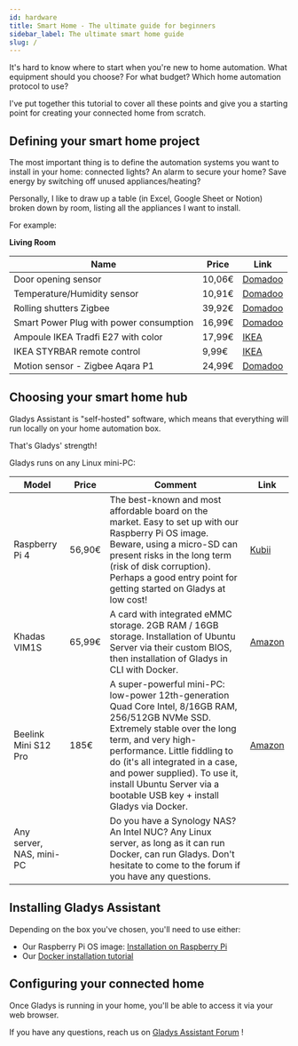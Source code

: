 ```yaml
---
id: hardware
title: Smart Home - The ultimate guide for beginners
sidebar_label: The ultimate smart home guide
slug: /
---
```


It's hard to know where to start when you're new to home automation. What equipment should you choose? For what budget? Which home automation protocol to use?

I've put together this tutorial to cover all these points and give you a starting point for creating your connected home from scratch.

## Defining your smart home project

The most important thing is to define the automation systems you want to install in your home: connected lights? An alarm to secure your home? Save energy by switching off unused appliances/heating?

Personally, I like to draw up a table (in Excel, Google Sheet or Notion) broken down by room, listing all the appliances I want to install.

For example:

**Living Room**

| Name                                    | Price  | Link                                                                                                                                                                   |
| --------------------------------------- | ------ | ---------------------------------------------------------------------------------------------------------------------------------------------------------------------- |
| Door opening sensor                     | 10,06€ | [Domadoo](https://www.domadoo.fr/fr/peripheriques/5320-sonoff-capteur-d-ouverture-de-portefenetre-zigbee-30-snzb-04-6920075776126.html?domid=17)                       |
| Temperature/Humidity sensor             | 10,91€ | [Domadoo](https://www.domadoo.fr/fr/peripheriques/6614-sonoff-capteur-de-temperature-et-d-humidite-zigbee-30-avec-ecran.html?domid=17)                                 |
| Rolling shutters Zigbee                 | 39,92€ | [Domadoo](https://www.domadoo.fr/fr/peripheriques/5245-sunricher-module-volet-roulant-zigbee-30.html?domid=17)                                                         |
| Smart Power Plug with power consumption | 16,99€ | [Domadoo](https://www.domadoo.fr/fr/peripheriques/6165-nous-prise-intelligente-zigbee-30-mesure-de-consommation-5907772033517.html?domid=17)                           |
| Ampoule IKEA Tradfi E27 with color      | 17,99€ | [IKEA](https://www.ikea.com/fr/fr/p/tradfri-ampoule-led-e27-806-lumen-connecte-sans-fil-a-variateur-dintensite-spectre-couleur-et-blanc-globe-70439158/)               |
| IKEA STYRBAR remote control             | 9,99€  | [IKEA](https://www.ikea.com/fr/fr/p/styrbar-telecommande-connecte-blanc-30488363/)                                                                                     |
| Motion sensor - Zigbee Aqara P1         | 24,99€ | [Domadoo](https://www.domadoo.fr/fr/peripheriques/6138-aqara-detecteur-de-mouvement-et-luminosite-zigbee-30-aqara-motion-sensor-p1-ms-s02-6970504215979.html?domid=17) |

## Choosing your smart home hub

Gladys Assistant is "self-hosted" software, which means that everything will run locally on your home automation box.

That's Gladys' strength!

Gladys runs on any Linux mini-PC:

| Model                    | Price  | Comment                                                                                                                                                                                                                                                                                                                              | Link                                                                                                                     |
| ------------------------ | ------ | ------------------------------------------------------------------------------------------------------------------------------------------------------------------------------------------------------------------------------------------------------------------------------------------------------------------------------------ | ------------------------------------------------------------------------------------------------------------------------ |
| Raspberry Pi 4           | 56,90€ | The best-known and most affordable board on the market. Easy to set up with our Raspberry Pi OS image. Beware, using a micro-SD can present risks in the long term (risk of disk corruption). Perhaps a good entry point for getting started on Gladys at low cost!                                                                  | [Kubii](https://www.kubii.com/fr/cartes-raspberry-pi/2771-nouveau-raspberry-pi-4-modele-b-2gb-3272496308794.html?gladys) |
| Khadas VIM1S             | 65,99€ | A card with integrated eMMC storage. 2GB RAM / 16GB storage. Installation of Ubuntu Server via their custom BIOS, then installation of Gladys in CLI with Docker.                                                                                                                                                                    | [Amazon](https://amzn.to/3suD6Z3)                                                                                        |
| Beelink Mini S12 Pro     | 185€   | A super-powerful mini-PC: low-power 12th-generation Quad Core Intel, 8/16GB RAM, 256/512GB NVMe SSD. Extremely stable over the long term, and very high-performance. Little fiddling to do (it's all integrated in a case, and power supplied). To use it, install Ubuntu Server via a bootable USB key + install Gladys via Docker. | [Amazon](https://amzn.to/49RNnPI)                                                                                        |
| Any server, NAS, mini-PC |        | Do you have a Synology NAS? An Intel NUC? Any Linux server, as long as it can run Docker, can run Gladys. Don't hesitate to come to the forum if you have any questions.                                                                                                                                                             |                                                                                                                          |

## Installing Gladys Assistant

Depending on the box you've chosen, you'll need to use either:

- Our Raspberry Pi OS image: [Installation on Raspberry Pi](/docs/installation/raspberry-pi/)
- Our [Docker installation tutorial](/docs/installation/docker/)

## Configuring your connected home

Once Gladys is running in your home, you'll be able to access it via your web browser.

If you have any questions, reach us on [Gladys Assistant Forum](https://en-community.gladysassistant.com/) !
